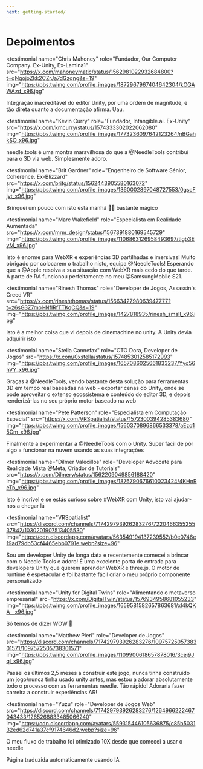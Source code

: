 ```yaml
---
next: getting-started/
---
```


# Depoimentos

<p></p>

<testimonial
  name="Chris Mahoney"
  role="Fundador, Our Computer Company. Ex-Unity, Ex-Lamina1"
  src="https://x.com/mahoneymatic/status/1562981022932684800?t=qNqojoZkk2CZrJa7dGzqng&s=19"
  img="https://pbs.twimg.com/profile_images/1872967967404642304/kOGAWAzd_x96.jpg"
>
Integração inacreditável do editor Unity, por uma ordem de magnitude,
e tão direta quanto a documentação afirma. Uau.
</testimonial>

<testimonial
  name="Kevin Curry"
  role="Fundador, Intangible.ai. Ex-Unity"
  src="https://x.com/kmcurry/status/1574333302022062080"
  img="https://pbs.twimg.com/profile_images/1773236097642123264/nBGahkSO_x96.jpg"
>
needle.tools é uma montra maravilhosa do que a @NeedleTools contribui para o 3D via web. Simplesmente adoro.
</testimonial>

<testimonial
  name="Brit Gardner"
  role="Engenheiro de Software Sénior, Coherence. Ex-Blizzard"
  src="https://x.com/britg/status/1562443905580163072"
  img="https://pbs.twimg.com/profile_images/1360002897048727553/0gscFjvt_x96.jpg"
>
Brinquei um pouco com isto esta manhã 🤯🤯 bastante mágico
</testimonial>

<testimonial
  name="Marc Wakefield"
  role="Especialista em Realidade Aumentada"
  src="https://x.com/mrm_design/status/1567391880169545729"
  img="https://pbs.twimg.com/profile_images/1106863126958493697/tlgb3EyM_x96.jpg"
>
Isto é enorme para WebXR e experiências 3D partilhadas e imersivas! Muito obrigado por colocarem o trabalho nisto, equipa @NeedleTools! Esperando que a @Apple
resolva a sua situação com WebXR mais cedo do que tarde. A parte de RA funcionou perfeitamente no meu @SamsungMobile S21.
</testimonial>

<testimonial
  name="Rinesh Thomas"
  role="Developer de Jogos, Assassin's Creed VR"
  src="https://x.com/rineshthomas/status/1566342798063947777?t=z6sG3Z7mol-NfIRfTTKqCQ&s=19"
  img="https://pbs.twimg.com/profile_images/1427818935/rinesh_small_x96.jpg"
>
Isto é a melhor coisa que vi depois de cinemachine no unity. A Unity devia adquirir isto
</testimonial>

<testimonial
  name="Stella Cannefax"
  role="CTO Dora, Developer de Jogos"
  src="https://x.com/0xstella/status/1574853012585172993"
  img="https://pbs.twimg.com/profile_images/1657086025661833237/Yyo56hVY_x96.jpg"
>
Graças à @NeedleTools, vendo bastante desta solução para ferramentas 3D em tempo real baseadas na web - exportar cenas do Unity, onde se pode aproveitar o extenso ecossistema e conteúdo do editor 3D, e depois renderizá-las no seu próprio motor baseado na web
</testimonial>

<testimonial
  name="Pete Patterson"
  role="Especialista em Computação Espacial"
  src="https://x.com/VRSpatialist/status/1572300394285383680"
  img="https://pbs.twimg.com/profile_images/1560370896866533378/aEzq15Cm_x96.jpg"
>
Finalmente a experimentar a @NeedleTools com o Unity. Super fácil de pôr algo a funcionar na nuvem usando as suas
integrações
</testimonial>

<testimonial
  name="Dilmer Valecillos"
  role="Developer Advocate para Realidade Mista @Meta, Criador de Tutoriais"
  src="https://x.com/Dilmerv/status/1562209049856188420"
  img="https://pbs.twimg.com/profile_images/1876790676610023424/4KHnReTp_x96.jpg"
>
Isto é incrível e se estás curioso sobre #WebXR com Unity, isto vai ajudar-nos a chegar lá
</testimonial>

<testimonial
  name="VRSpatialist"
  src="https://discord.com/channels/717429793926283276/722046635525537842/1030201907513405530"
  img="https://cdn.discordapp.com/avatars/563549194137239552/b0e0746e19ad79db53cf4465ebb0791e.webp?size=96"
>
Sou um developer Unity de longa data e recentemente comecei a brincar com o Needle Tools e adoro! É uma excelente porta de entrada para developers Unity que querem aprender WebXR e three.js. O motor de runtime é espetacular e foi bastante fácil criar o meu próprio componente personalizado
</testimonial>

<testimonial
  name="Unity for Digital Twins"
  role="Alimentando o metaverso empresarial"
  src="https://x.com/DigitalTwin/status/1576934958681055233"
  img="https://pbs.twimg.com/profile_images/1659581582657863681/xl4kQKA__x96.jpg"
>
Só temos de dizer WOW 🤩
</testimonial>

<testimonial
  name="Matthew Pieri"
  role="Developer de Jogos"
  src="https://discord.com/channels/717429793926283276/1097572505738301571/1097572505738301571"
  img="https://pbs.twimg.com/profile_images/1109900618657878016/3cej9Jql_x96.jpg"
>
Passei os últimos 2,5 meses a construir este jogo, nunca tinha construído um jogo/nunca tinha usado unity antes, mas estou a adorar absolutamente todo o processo com as ferramentas needle. Tão rápido! Adoraria fazer carreira a construir experiências AR!
</testimonial>

<testimonial
  name="Yuzu"
  role="Developer de Jogos Web"
  src="https://discord.com/channels/717429793926283276/1264966222467043433/1265268833485066240"
  img="https://cdn.discordapp.com/avatars/559315446105636875/c85b503132ed62d741a37cf9174646d2.webp?size=96"
>
O meu fluxo de trabalho foi otimizado 10X desde que comecei a usar o needle
</testimonial>

Página traduzida automaticamente usando IA